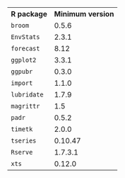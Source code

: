 <table>
<tr><th>R package</th><th>Minimum version</th></tr>
<tr><td><code>broom</code></td><td>0.5.6</td></tr>
<tr><td><code>EnvStats</code></td><td>2.3.1</td></tr>
<tr><td><code>forecast</code></td><td>8.12</td></tr>
<tr><td><code>ggplot2</code></td><td>3.3.1</td></tr>
<tr><td><code>ggpubr</code></td><td>0.3.0</td></tr>
<tr><td><code>import</code></td><td>1.1.0</td></tr>
<tr><td><code>lubridate</code></td><td>1.7.9</td></tr>
<tr><td><code>magrittr</code></td><td>1.5</td></tr>
<tr><td><code>padr</code></td><td>0.5.2</td></tr>
<tr><td><code>timetk</code></td><td>2.0.0</td></tr>
<tr><td><code>tseries</code></td><td>0.10.47</td></tr>
<tr><td><code>Rserve</code></td><td>1.7.3.1</td></tr>
<tr><td><code>xts</code></td><td>0.12.0</td></tr>
</table>
